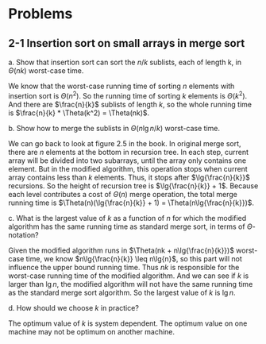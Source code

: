 # Problems
## 2-1 Insertion sort on small arrays in merge sort
a. Show that insertion sort can sort the $n / k$ sublists, each of length k, in $\Theta(nk)$ worst-case time.

We know that the worst-case running time of sorting $n$ elements with insertion sort is $\Theta(n^2)$. So the running time of sorting $k$ elements is $\Theta(k^2)$. And there are $\frac{n}{k}$ sublists of length $k$, so the whole running time is $\frac{n}{k} * \Theta(k^2) = \Theta(nk)$.

b. Show how to merge the sublists in $\Theta(n\lg{n / k})$ worst-case time.

We can go back to look at figure 2.5 in the book. In original merge sort, there are $n$ elements at the bottom in recursion tree. In each step, current array will be divided into two subarrays, until the array only contains one element. But in the modified algorithm, this operation stops when current array contains less than $k$ elements. Thus, it stops after $\lg{\frac{n}{k}}$ recursions. So the height of recursion tree is $\lg{\frac{n}{k}} + 1$. Because each level contributes a cost of $\Theta(n)$ merge operation, the total merge running time is $\Theta(n)(\lg{\frac{n}{k}} + 1) = \Theta(n\lg{\frac{n}{k}})$.

c. What is the largest value of $k$ as a function of $n$ for which the modified algorithm has the same running time as standard merge sort, in terms of $\Theta$-notation?

Given the modified algorithm runs in $\Theta(nk + n\lg{\frac{n}{k}})$ worst-case time, we know $n\lg{\frac{n}{k}} \leq n\lg{n}$, so this part will not influence the upper bound running time. Thus $nk$ is responsible for the worst-case running time of the modified algorithm. And we can see if $k$ is larger than $\lg{n}$, the modified algorithm will not have the same running time as the standard merge sort algorithm. So the largest value of $k$ is $\lg{n}$.

d. How should we choose $k$ in practice?

The optimum value of $k$ is system dependent. The optimum value on one machine may not be optimum on another machine.
